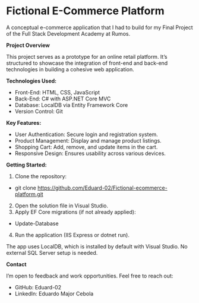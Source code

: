 # Fictional E-Commerce Platform
A conceptual e-commerce application that I had to build for my Final Project of the Full Stack Development Academy at Rumos.

**Project Overview**

This project serves as a prototype for an online retail platform. It’s structured to showcase the integration of front-end and back-end technologies in building a cohesive web application.

**Technologies Used:**
- Front-End: HTML, CSS, JavaScript
- Back-End: C# with ASP.NET Core MVC
- Database: LocalDB via Entity Framework Core
- Version Control: Git

**Key Features:**
- User Authentication: Secure login and registration system.
- Product Management: Display and manage product listings.
- Shopping Cart: Add, remove, and update items in the cart.
- Responsive Design: Ensures usability across various devices.

**Getting Started:**
1. Clone the repository:
- git clone https://github.com/Eduard-02/Fictional-ecommerce-platform.git
2.	Open the solution file in Visual Studio.
3.	Apply EF Core migrations (if not already applied):
- Update-Database
4.	Run the application (IIS Express or dotnet run).

The app uses LocalDB, which is installed by default with Visual Studio. No external SQL Server setup is needed.

**Contact**

I’m open to feedback and work opportunities. Feel free to reach out:
- GitHub: Eduard-02
- LinkedIn: Eduardo Major Cebola
